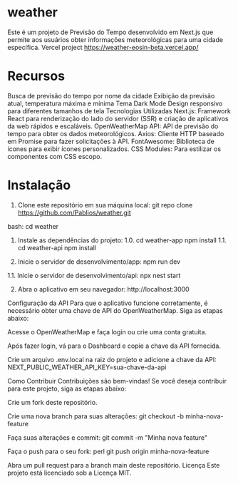 # weather
Este é um projeto de Previsão do Tempo desenvolvido em Next.js que permite aos usuários obter informações meteorológicas para uma cidade específica.
Vercel project https://weather-eosin-beta.vercel.app/

# Recursos
Busca de previsão do tempo por nome da cidade
Exibição da previsão atual, temperatura máxima e mínima
Tema Dark Mode
Design responsivo para diferentes tamanhos de tela
Tecnologias Utilizadas
Next.js: Framework React para renderização do lado do servidor (SSR) e criação de aplicativos da web rápidos e escaláveis.
OpenWeatherMap API: API de previsão do tempo para obter os dados meteorológicos.
Axios: Cliente HTTP baseado em Promise para fazer solicitações à API.
FontAwesome: Biblioteca de ícones para exibir ícones personalizados.
CSS Modules: Para estilizar os componentes com CSS escopo.

# Instalação
1. Clone este repositório em sua máquina local:
git repo clone https://github.com/Pablios/weather.git

bash:
cd weather

1. Instale as dependências do projeto:
 1.0. cd weather-app npm install
 1.1. cd weather-api npm install

3. Inicie o servidor de desenvolvimento/app:
npm run dev

1.1. Inicie o servidor de desenvolvimento/api:
npx nest start

2. Abra o aplicativo em seu navegador:
http://localhost:3000

Configuração da API
Para que o aplicativo funcione corretamente, é necessário obter uma chave de API do OpenWeatherMap. Siga as etapas abaixo:

Acesse o OpenWeatherMap e faça login ou crie uma conta gratuita.

Após fazer login, vá para o Dashboard e copie a chave da API fornecida.

Crie um arquivo .env.local na raiz do projeto e adicione a chave da API:
NEXT_PUBLIC_WEATHER_API_KEY=sua-chave-da-api

Como Contribuir
Contribuições são bem-vindas! Se você deseja contribuir para este projeto, siga as etapas abaixo:

Crie um fork deste repositório.

Crie uma nova branch para suas alterações:
git checkout -b minha-nova-feature

Faça suas alterações e commit:
git commit -m "Minha nova feature"

Faça o push para o seu fork: perl
git push origin minha-nova-feature

Abra um pull request para a branch main deste repositório.
Licença
Este projeto está licenciado sob a Licença MIT.
